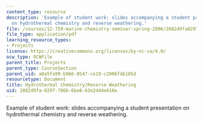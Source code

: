 ```yaml
---
content_type: resource
description: 'Example of student work: slides accompanying a student presentation
  on hydrothermal chemistry and reverse weathering.'
file: /courses/12-759-marine-chemistry-seminar-spring-2006/2882d9fa0297786b6be863e2d44e616e_Anon_a.pdf
file_type: application/pdf
learning_resource_types:
- Projects
license: https://creativecommons.org/licenses/by-nc-sa/4.0/
ocw_type: OCWFile
parent_title: Projects
parent_type: CourseSection
parent_uid: a0a5fa99-b966-8547-ce19-c2006fdb185d
resourcetype: Document
title: Hydrothermal Chemistry/Reverse Weathering
uid: 2882d9fa-0297-786b-6be8-63e2d44e616e
---
```

Example of student work: slides accompanying a student presentation on hydrothermal chemistry and reverse weathering.